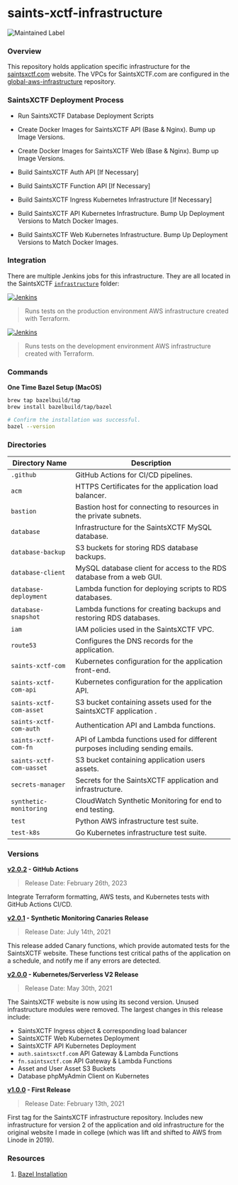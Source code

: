 # saints-xctf-infrastructure

![Maintained Label](https://img.shields.io/badge/Maintained-Yes-brightgreen?style=for-the-badge)

### Overview

This repository holds application specific infrastructure for the [saintsxctf.com](https://www.saintsxctf.com/) website.  The 
VPCs for SaintsXCTF.com are configured in the [global-aws-infrastructure](https://github.com/AJarombek/global-aws-infrastructure) 
repository.

### SaintsXCTF Deployment Process

+ Run SaintsXCTF Database Deployment Scripts

+ Create Docker Images for SaintsXCTF API (Base & Nginx).  Bump up Image Versions.

+ Create Docker Images for SaintsXCTF Web (Base & Nginx).  Bump up Image Versions.

+ Build SaintsXCTF Auth API [If Necessary]

+ Build SaintsXCTF Function API [If Necessary]

+ Build SaintsXCTF Ingress Kubernetes Infrastructure [If Necessary]

+ Build SaintsXCTF API Kubernetes Infrastructure.  Bump Up Deployment Versions to Match Docker Images.

+ Build SaintsXCTF Web Kubernetes Infrastructure.  Bump Up Deployment Versions to Match Docker Images.

### Integration

There are multiple Jenkins jobs for this infrastructure.  They are all located in the SaintsXCTF
[`infrastructure`](http://jenkins.jarombek.io/job/saints-xctf/job/infrastructure/) folder:

[![Jenkins](https://img.shields.io/badge/Jenkins-%20saints--xctf--infrastructure--test--prod-blue?style=for-the-badge)](https://jenkins.jarombek.io/job/saints-xctf/job/infrastructure/job/saints-xctf-infrastructure-test-prod/)
> Runs tests on the production environment AWS infrastructure created with Terraform.

[![Jenkins](https://img.shields.io/badge/Jenkins-%20saints--xctf--infrastructure--test--dev-blue?style=for-the-badge)](https://jenkins.jarombek.io/job/saints-xctf/job/infrastructure/job/saints-xctf-infrastructure-test-dev/)
> Runs tests on the development environment AWS infrastructure created with Terraform.

### Commands

**One Time Bazel Setup (MacOS)**

```bash
brew tap bazelbuild/tap
brew install bazelbuild/tap/bazel

# Confirm the installation was successful.
bazel --version
```

### Directories

| Directory Name           | Description                                                                   |
|--------------------------|-------------------------------------------------------------------------------|
| `.github`                | GitHub Actions for CI/CD pipelines.                                           |
| `acm`                    | HTTPS Certificates for the application load balancer.                         |
| `bastion`                | Bastion host for connecting to resources in the private subnets.              |
| `database`               | Infrastructure for the SaintsXCTF MySQL database.                             |
| `database-backup`        | S3 buckets for storing RDS database backups.                                  |
| `database-client`        | MySQL database client for access to the RDS database from a web GUI.          |
| `database-deployment`    | Lambda function for deploying scripts to RDS databases.                       |
| `database-snapshot`      | Lambda functions for creating backups and restoring RDS databases.            |
| `iam`                    | IAM policies used in the SaintsXCTF VPC.                                      |
| `route53`                | Configures the DNS records for the application.                               |
| `saints-xctf-com`        | Kubernetes configuration for the application front-end.                       |
| `saints-xctf-com-api`    | Kubernetes configuration for the application API.                             |
| `saints-xctf-com-asset`  | S3 bucket containing assets used for the SaintsXCTF application .             |
| `saints-xctf-com-auth`   | Authentication API and Lambda functions.                                      |
| `saints-xctf-com-fn`     | API of Lambda functions used for different purposes including sending emails. |
| `saints-xctf-com-uasset` | S3 bucket containing application users assets.                                |
| `secrets-manager`        | Secrets for the SaintsXCTF application and infrastructure.                    |
| `synthetic-monitoring`   | CloudWatch Synthetic Monitoring for end to end testing.                       |
| `test`                   | Python AWS infrastructure test suite.                                         |
| `test-k8s`               | Go Kubernetes infrastructure test suite.                                      |

### Versions

**[v2.0.2](https://github.com/AJarombek/saints-xctf-infrastructure/tree/v2.0.2) - GitHub Actions**

> Release Date: February 26th, 2023

Integrate Terraform formatting, AWS tests, and Kubernetes tests with GitHub Actions CI/CD.

**[v2.0.1](https://github.com/AJarombek/saints-xctf-infrastructure/tree/v2.0.1) - Synthetic Monitoring Canaries Release**

> Release Date: July 14th, 2021

This release added Canary functions, which provide automated tests for the SaintsXCTF website.  These functions test 
critical paths of the application on a schedule, and notify me if any errors are detected.

**[v2.0.0](https://github.com/AJarombek/saints-xctf-infrastructure/tree/v2.0.0) - Kubernetes/Serverless V2 Release**

> Release Date: May 30th, 2021

The SaintsXCTF website is now using its second version.  Unused infrastructure modules were removed.  The largest 
changes in this release include:

* SaintsXCTF Ingress object & corresponding load balancer
* SaintsXCTF Web Kubernetes Deployment
* SaintsXCTF API Kubernetes Deployment
* `auth.saintsxctf.com` API Gateway & Lambda Functions
* `fn.saintsxctf.com` API Gateway & Lambda Functions
* Asset and User Asset S3 Buckets
* Database phpMyAdmin Client on Kubernetes

**[v1.0.0](https://github.com/AJarombek/saints-xctf-infrastructure/tree/v1.0.0) - First Release**

> Release Date: February 13th, 2021

First tag for the SaintsXCTF infrastructure repository.  Includes new infrastructure for version 2 of the application 
and old infrastructure for the original website I made in college (which was lift and shifted to AWS from Linode in 
2019).

### Resources

1. [Bazel Installation](https://docs.bazel.build/versions/3.2.0/install-os-x.html)